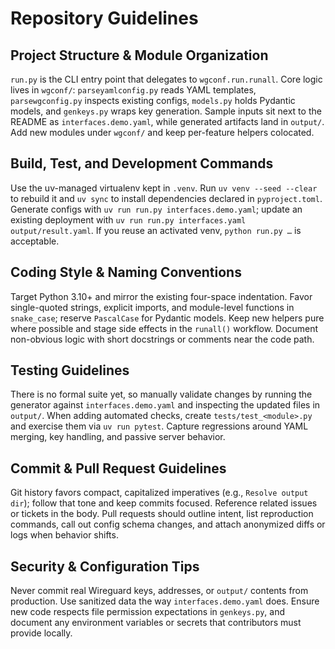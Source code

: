 # Repository Guidelines

## Project Structure & Module Organization
`run.py` is the CLI entry point that delegates to `wgconf.run.runall`. Core logic lives in `wgconf/`: `parseyamlconfig.py` reads YAML templates, `parsewgconfig.py` inspects existing configs, `models.py` holds Pydantic models, and `genkeys.py` wraps key generation. Sample inputs sit next to the README as `interfaces.demo.yaml`, while generated artifacts land in `output/`. Add new modules under `wgconf/` and keep per-feature helpers colocated.

## Build, Test, and Development Commands
Use the uv-managed virtualenv kept in `.venv`. Run `uv venv --seed --clear` to rebuild it and `uv sync` to install dependencies declared in `pyproject.toml`. Generate configs with `uv run run.py interfaces.demo.yaml`; update an existing deployment with `uv run run.py interfaces.yaml output/result.yaml`. If you reuse an activated venv, `python run.py …` is acceptable.

## Coding Style & Naming Conventions
Target Python 3.10+ and mirror the existing four-space indentation. Favor single-quoted strings, explicit imports, and module-level functions in `snake_case`; reserve `PascalCase` for Pydantic models. Keep new helpers pure where possible and stage side effects in the `runall()` workflow. Document non-obvious logic with short docstrings or comments near the code path.

## Testing Guidelines
There is no formal suite yet, so manually validate changes by running the generator against `interfaces.demo.yaml` and inspecting the updated files in `output/`. When adding automated checks, create `tests/test_<module>.py` and exercise them via `uv run pytest`. Capture regressions around YAML merging, key handling, and passive server behavior.

## Commit & Pull Request Guidelines
Git history favors compact, capitalized imperatives (e.g., `Resolve output dir`); follow that tone and keep commits focused. Reference related issues or tickets in the body. Pull requests should outline intent, list reproduction commands, call out config schema changes, and attach anonymized diffs or logs when behavior shifts.

## Security & Configuration Tips
Never commit real Wireguard keys, addresses, or `output/` contents from production. Use sanitized data the way `interfaces.demo.yaml` does. Ensure new code respects file permission expectations in `genkeys.py`, and document any environment variables or secrets that contributors must provide locally.
